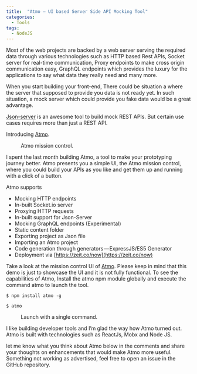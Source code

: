 ```yaml
---
title:  "Atmo — UI based Server Side API Mocking Tool"
categories:
  - Tools
tags:
  - NodeJS
---
```


Most of the web projects are backed by a web server serving the required data through various technologies such as HTTP based Rest APIs, Socket server for real-time communication, Proxy endpoints to make cross origin communication easy, GraphQL endpoints which provides the luxury for the applications to say what data they really need and many more.

When you start building your front-end, There could be situation a where the server that supposed to provide you data is not ready yet. In such situation, a mock server which could provide you fake data would be a great advantage.


[Json-server](https://github.com/typicode/json-server) is an awesome tool to build mock REST APIs. But certain use cases requires more than just a REST API.

Introducing [Atmo](https://github.com/Raathigesh/Atmo).

<figure>
  <img src="{{ site.url }}{{ site.baseurl }}/images/Atmo/Atmo.png" alt="">
  <figcaption>Atmo mission control.</figcaption>
</figure>

I spent the last month building Atmo, a tool to make your prototyping journey better. Atmo presents you a simple UI, the Atmo mission control, where you could build your APIs as you like and get them up and running with a click of a button.

Atmo supports

- Mocking HTTP endpoints
- In-built Socket.io server
- Proxying HTTP requests
- In-built support for Json-Server
- Mocking GraphQL endpoints (Experimental)
- Static content folder
- Exporting project as Json file
- Importing an Atmo project
- Code generation through generators — ExpressJS/ES5 Generator
- Deployment via [https://zeit.co/now](https://zeit.co/now)

Take a look at the mission control UI of [Atmo](https://github.com/Raathigesh/Atmo). Please keep in mind that this demo is just to showcase the UI and it is not fully functional.
To see the capabilities of Atmo, Install the atmo npm module globally and execute the command atmo to launch the tool.

```
$ npm install atmo -g
```

```
$ atmo
```
<figure style="width: 450px" class="align-right">
  <img src="{{ site.url }}{{ site.baseurl }}/images/Atmo/AtmoCmd.gif" alt="">
  <figcaption>Launch with a single command.</figcaption>
</figure>

I like building developer tools and I’m glad the way how Atmo turned out. Atmo is built with technologies such as ReactJs, Mobx and Node JS.

let me know what you think about Atmo below in the comments and share your thoughts on enhancements that would make Atmo more useful. Something not working as advertised, feel free to open an issue in the GitHub repository.